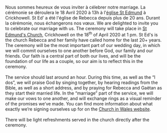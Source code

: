 Nous sommes heureux de vous inviter à célebrer notre marriage. La cérémonie se déroulera le 18 Avril 2020 à 13h à l'<a href="https://goo.gl/maps/WJeW6gKCzVGUh4BV7" target="_blank">église St Edmund</a> à Crickhowell. St Ed' a été l'église de Rebecca depuis plus de 20 ans. Durant la cérémonie, nous échangerons nos vœux.
We are delighted to invite you to celebrate our marriage with us. The ceremony will take place in <a href="https://goo.gl/maps/WJeW6gKCzVGUh4BV7" target="_blank">St Edmund's Church</a>, Crickhowell on the 18<sup>th</sup> of April 2020 at 1 pm. St Ed's is the church Rebecca and her family have called home for the last 20+ years. The ceremony will be the most important part of our wedding day, in which we will commit ourselves to one another before God, our family and our friends.  Our faith is a central part of both our lives, and will be the foundation of our life as a couple, so our aim is to reflect this in the ceremony.
<br><br>
The service should last around an hour. During this time, as well as the “I dos”, we will praise God by singing together, by hearing readings from the Bible, as well as a short address, and by praying for Rebecca and Gaëtan as they start their married life. In the “marriage” part of the service, we will make our vows to one another, and will exchange rings as a visual reminder of the promises we’ve made. You can find more information about what exactly we’re signing ourselves up for on the <a href="https://www.churchinwales.org.uk/en/life-events/weddings/" target = "_blank"> Church in Wales website</a>.
<br><br>
There will be light refreshments served in the church directly after the ceremony.
